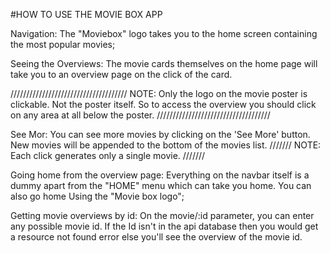 #HOW TO USE THE MOVIE BOX APP

Navigation: The "Moviebox" logo takes you to the home screen containing the most popular movies;

Seeing the Overviews: The movie cards themselves on the home page will take you to an overview page on the click of the card.

/////////////////////////////////////
NOTE: Only the logo on the movie poster is clickable. Not the poster itself. So to access the overview you should click on any area at all below the poster.
////////////////////////////////////

See Mor: You can see more movies by clicking on the 'See More' button. New movies will be appended to the bottom of the movies list.
///////
NOTE: Each click generates only a single movie.
///////

Going home from the overview page: Everything on the navbar itself is a dummy apart from the "HOME" menu which can take you home. You can also go home Using the "Movie box logo";

Getting movie overviews by id: On the movie/:id parameter, you can enter any possible movie id. If the Id isn't in the api database then you would get a resource not found error else you'll see the overview of the movie id.
